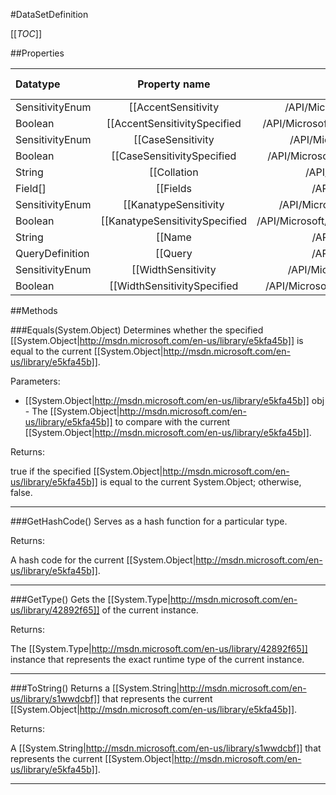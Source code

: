 #DataSetDefinition

[[_TOC_]]

##Properties

|Datatype|Property name|Property description|Default Value|
|:-------|:----------:|:-----------------:|:-----------:|
|SensitivityEnum|[[AccentSensitivity|/API/Microsoft/SqlServer/ReportingServices2005/CodeSamples/Microsoft_SqlServer_ReportingServices2005_DataSetDefinition_AccentSensitivity]]|<remarks />|True|
|Boolean|[[AccentSensitivitySpecified|/API/Microsoft/SqlServer/ReportingServices2005/CodeSamples/Microsoft_SqlServer_ReportingServices2005_DataSetDefinition_AccentSensitivitySpecified]]|<remarks />|False|
|SensitivityEnum|[[CaseSensitivity|/API/Microsoft/SqlServer/ReportingServices2005/CodeSamples/Microsoft_SqlServer_ReportingServices2005_DataSetDefinition_CaseSensitivity]]|<remarks />|True|
|Boolean|[[CaseSensitivitySpecified|/API/Microsoft/SqlServer/ReportingServices2005/CodeSamples/Microsoft_SqlServer_ReportingServices2005_DataSetDefinition_CaseSensitivitySpecified]]|<remarks />|False|
|String|[[Collation|/API/Microsoft/SqlServer/ReportingServices2005/CodeSamples/Microsoft_SqlServer_ReportingServices2005_DataSetDefinition_Collation]]|<remarks />|null|
|Field[]|[[Fields|/API/Microsoft/SqlServer/ReportingServices2005/CodeSamples/Microsoft_SqlServer_ReportingServices2005_DataSetDefinition_Fields]]|<remarks />|null|
|SensitivityEnum|[[KanatypeSensitivity|/API/Microsoft/SqlServer/ReportingServices2005/CodeSamples/Microsoft_SqlServer_ReportingServices2005_DataSetDefinition_KanatypeSensitivity]]|<remarks />|True|
|Boolean|[[KanatypeSensitivitySpecified|/API/Microsoft/SqlServer/ReportingServices2005/CodeSamples/Microsoft_SqlServer_ReportingServices2005_DataSetDefinition_KanatypeSensitivitySpecified]]|<remarks />|False|
|String|[[Name|/API/Microsoft/SqlServer/ReportingServices2005/CodeSamples/Microsoft_SqlServer_ReportingServices2005_DataSetDefinition_Name]]|<remarks />|null|
|QueryDefinition|[[Query|/API/Microsoft/SqlServer/ReportingServices2005/CodeSamples/Microsoft_SqlServer_ReportingServices2005_DataSetDefinition_Query]]|<remarks />|null|
|SensitivityEnum|[[WidthSensitivity|/API/Microsoft/SqlServer/ReportingServices2005/CodeSamples/Microsoft_SqlServer_ReportingServices2005_DataSetDefinition_WidthSensitivity]]|<remarks />|True|
|Boolean|[[WidthSensitivitySpecified|/API/Microsoft/SqlServer/ReportingServices2005/CodeSamples/Microsoft_SqlServer_ReportingServices2005_DataSetDefinition_WidthSensitivitySpecified]]|<remarks />|False|


##Methods

###Equals(System.Object)
Determines whether the specified [[System.Object|http://msdn.microsoft.com/en-us/library/e5kfa45b]] is equal to the current [[System.Object|http://msdn.microsoft.com/en-us/library/e5kfa45b]].

Parameters: 

* [[System.Object|http://msdn.microsoft.com/en-us/library/e5kfa45b]] obj  - The [[System.Object|http://msdn.microsoft.com/en-us/library/e5kfa45b]] to compare with the current [[System.Object|http://msdn.microsoft.com/en-us/library/e5kfa45b]].





Returns:

true if the specified [[System.Object|http://msdn.microsoft.com/en-us/library/e5kfa45b]] is equal to the current System.Object; otherwise, false.


---


###GetHashCode()
 Serves as a hash function for a particular type.  





Returns:

A hash code for the current [[System.Object|http://msdn.microsoft.com/en-us/library/e5kfa45b]].


---


###GetType()
Gets the [[System.Type|http://msdn.microsoft.com/en-us/library/42892f65]] of the current instance.





Returns:

The [[System.Type|http://msdn.microsoft.com/en-us/library/42892f65]] instance that represents the exact runtime type of the current instance.


---


###ToString()
Returns a [[System.String|http://msdn.microsoft.com/en-us/library/s1wwdcbf]] that represents the current [[System.Object|http://msdn.microsoft.com/en-us/library/e5kfa45b]].





Returns:

A [[System.String|http://msdn.microsoft.com/en-us/library/s1wwdcbf]] that represents the current [[System.Object|http://msdn.microsoft.com/en-us/library/e5kfa45b]].


---


